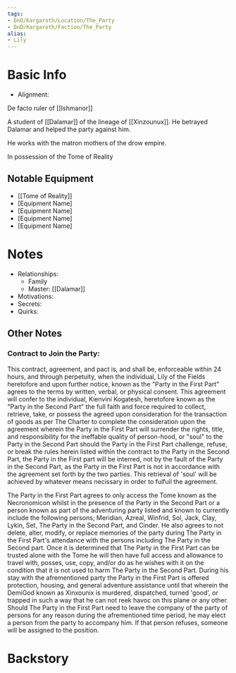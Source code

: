 ```yaml
---
tags:
- DnD/Kargaroth/Location/The_Party
- DnD/Kargaroth/Faction/The_Party
alias:
- Lily
---
```

# Basic Info
- Alignment: 

De facto ruler of [[Ishmanor]]

A student of [[Dalamar]] of the lineage of [[Xinzounux]]. He betrayed Dalamar and helped the party against him. 

He works with the matron mothers of the drow empire. 

In possession of the Tome of Reality

## Notable Equipment
- [[Tome of Reality]]
- [Equipment Name]
- [Equipment Name]
- [Equipment Name]
- [Equipment Name]

# Notes
- Relationships: 
	- Family
	- Master: [[Dalamar]]
- Motivations: 
- Secrets: 
- Quirks: 

## Other Notes
### Contract to Join the Party:
This contract, agreement, and pact is, and shall be, enforceable within 24 hours, and through perpetuity, when the individual, Lily of the Fields heretofore and upon further notice, known as the "Party in the First Part" agrees to the terms by written, verbal, or physical consent. This agreement will confer to the individual, Kienvini Kogatesh, heretofore known as the "Party in the Second Part" the full faith and force required to collect, retrieve, take, or possess the agreed upon consideration for the transaction of goods as per The Charter to complete the consideration upon the agreement wherein the Party in the First Part will surrender the rights, title, and responsibility for the ineffable quality of person-hood, or "soul" to the Party in the Second Part should the Party in the First Part challenge, refuse, or break the rules herein listed within the contract to the Party in the Second Part, the Party in the First part will be interred, not by the fault of the Party in the Second Part, as the Party in the First Part is not in accordance with the agreement set forth by the two parties. This retrieval of 'soul' will be achieved by whatever means necissary in order to fulfuil the agreement.

The Party in the First Part agrees to only access the Tome known as the Necronomicon whilst in the presence of the Party in the Second Part or a person known as part of the adventuring party listed and known to currently include the following persons; Meridian, Azreal, Winfrid, Sol, Jack, Clay, Lykin, Set, The Party in the Second Part, and Cinder. He also agrees to not delete, alter, modify, or replace memories of the party during The Party in the First Part's attendance with the persons including The Party in the Second part. Once it is determined that The Party in the First Part can be trusted alone with the Tome he will then have full access and allowance to travel with, posses, use, copy, and/or do as he wishes with it on the condition that it is not used to harm The Party in the Second Part. During his stay with the afrementioned party the Party in the First Part is offered protection, housing, and general adventure assistance until that wherein the DemiGod known as Xinxounix is murdered, dispatched, turned 'good', or trapped in such a way that he can not reek havoc on this plane or any other. Should The Party in the First Part need to leave the company of the party of persons for any reason during the afrementioned time period, he may elect a person from the party to accompany him. If that person refuses, someone will be assigned to the position.

# Backstory
